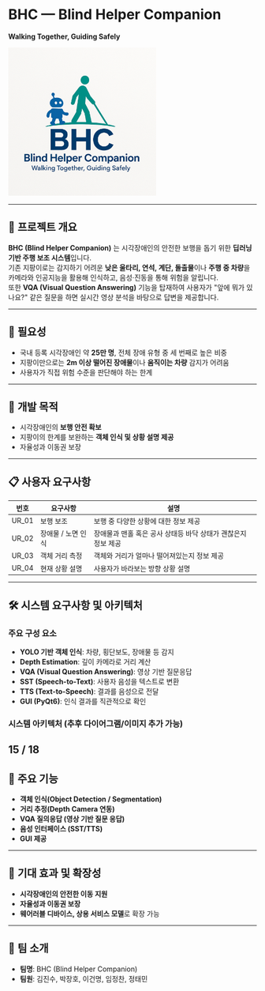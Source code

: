 # BHC — Blind Helper Companion  
**Walking Together, Guiding Safely**  

<img src="./asset/bhc.png" alt="BHC Logo" width="300"/>  

---

## 📌 프로젝트 개요  
**BHC (Blind Helper Companion)** 는 시각장애인의 안전한 보행을 돕기 위한 **딥러닝 기반 주행 보조 시스템**입니다.  
기존 지팡이로는 감지하기 어려운 **낮은 울타리, 연석, 계단, 돌출물**이나 **주행 중 차량**을 카메라와 인공지능을 활용해 인식하고, 음성·진동을 통해 위험을 알립니다.  
또한 **VQA (Visual Question Answering)** 기능을 탑재하여 사용자가 "앞에 뭐가 있나요?" 같은 질문을 하면 실시간 영상 분석을 바탕으로 답변을 제공합니다.  

---

## 🚨 필요성  
- 국내 등록 시각장애인 약 **25만 명**, 전체 장애 유형 중 세 번째로 높은 비중  
- 지팡이만으로는 **2m 이상 떨어진 장애물**이나 **움직이는 차량** 감지가 어려움  
- 사용자가 직접 위험 수준을 판단해야 하는 한계  

---

## 🎯 개발 목적  
- 시각장애인의 **보행 안전 확보**  
- 지팡이의 한계를 보완하는 **객체 인식 및 상황 설명 제공**  
- 자율성과 이동권 보장  

---

## 📋 사용자 요구사항  

| 번호 | 요구사항 | 설명 |
|------|----------|------|
| UR_01 | 보행 보조 | 보행 중 다양한 상황에 대한 정보 제공 |
| UR_02 | 장애물 / 노면 인식 | 장애물과 맨홀 혹은 공사 상태등 바닥 상태가 괜찮은지 정보 제공 |
| UR_03 | 객체 거리 측정 | 객체와 거리가 얼마나 떨어져있는지 정보 제공 |
| UR_04 | 현재 상황 설명 | 사용자가 바라보는 방향 상황 설명 |

---

## 🛠 시스템 요구사항 및 아키텍처  

### 주요 구성 요소  
- **YOLO 기반 객체 인식**: 차량, 횡단보도, 장애물 등 감지  
- **Depth Estimation**: 깊이 카메라로 거리 계산  
- **VQA (Visual Question Answering)**: 영상 기반 질문응답  
- **SST (Speech-to-Text)**: 사용자 음성을 텍스트로 변환  
- **TTS (Text-to-Speech)**: 결과를 음성으로 전달  
- **GUI (PyQt6)**: 인식 결과를 직관적으로 확인  

### 시스템 아키텍처 (추후 다이어그램/이미지 추가 가능)  
15 / 18
---

## 🚀 주요 기능  
- **객체 인식(Object Detection / Segmentation)**  
- **거리 추정(Depth Camera 연동)**  
- **VQA 질의응답 (영상 기반 질문 응답)**  
- **음성 인터페이스 (SST/TTS)**  
- **GUI 제공**  

---

## 🌱 기대 효과 및 확장성  
- **시각장애인의 안전한 이동 지원**  
- **자율성과 이동권 보장**  
- **웨어러블 디바이스, 상용 서비스 모델**로 확장 가능  

---

## 👥 팀 소개  
- **팀명**: BHC (Blind Helper Companion)  
- **팀원**: 김진수, 박장호, 이건명, 임정찬, 정태민  
